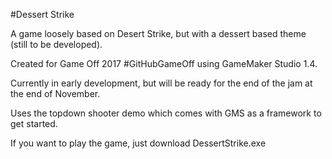 #Dessert Strike

A game loosely based on Desert Strike, but with a dessert based theme (still to be developed).

Created for Game Off 2017 #GitHubGameOff using GameMaker Studio 1.4.

Currently in early development, but will be ready for the end of the jam at the end of November.

Uses the topdown shooter demo which comes with GMS as a framework to get started.

If you want to play the game, just download DessertStrike.exe